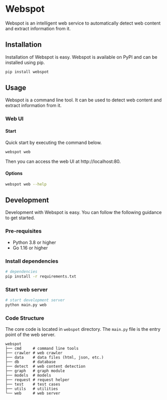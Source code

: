 # Webspot

Webspot is an intelligent web service to automatically detect web content and extract information from it.

## Installation

Installation of Webspot is easy. Webspot is available on PyPI and can be installed using pip.

```bash
pip install webspot
```

## Usage

Webspot is a command line tool. It can be used to detect web content and extract information from it.

### Web UI

#### Start

Quick start by executing the command below.

```bash
webspot web
```

Then you can access the web UI at http://localhost:80.

#### Options

```bash
webspot web --help
```

## Development

Development with Webspot is easy. You can follow the following guidance to get started.

### Pre-requisites

- Python 3.8 or higher
- Go 1.16 or higher

### Install dependencies

```bash
# dependencies
pip install -r requirements.txt
```

### Start web server

```bash
# start development server
python main.py web
```

### Code Structure

The core code is located in `webspot` directory. The `main.py` file is the entry point of the web server.

```
webspot
├── cmd     # command line tools
├── crawler # web crawler
├── data    # data files (html, json, etc.)
├── db      # database
├── detect  # web content detection
├── graph   # graph module
├── models  # models
├── request # request helper
├── test    # test cases
├── utils   # utilities
└── web     # web server
```
